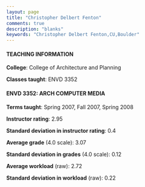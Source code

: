 ```yaml
---
layout: page
title: "Christopher Delbert Fenton" 
comments: true
description: "blanks"
keywords: "Christopher Delbert Fenton,CU,Boulder"
---
```

<head>
<script src="https://ajax.googleapis.com/ajax/libs/jquery/2.1.3/jquery.min.js"></script>
<script src="https://dl.dropboxusercontent.com/s/pc42nxpaw1ea4o9/highcharts.js?dl=0"></script>
<!-- <script src="../assets/js/highcharts.js"></script> -->
<style type="text/css">@font-face {
	font-family: "Bebas Neue";
	src: url(https://www.filehosting.org/file/details/544349/BebasNeue Regular.otf) format("opentype");
	}
	h1.Bebas { 
		font-family: "Bebas Neue", Verdana, Tahoma;
	}
</style>
</head>
	   
#### TEACHING INFORMATION

**College**: College of Architecture and Planning

**Classes taught**: ENVD 3352

#### ENVD 3352: ARCH COMPUTER MEDIA

**Terms taught**: Spring 2007, Fall 2007, Spring 2008

**Instructor rating**: 2.95

**Standard deviation in instructor rating**: 0.4

**Average grade** (4.0 scale): 3.07

**Standard deviation in grades** (4.0 scale): 0.12

**Average workload** (raw): 2.72

**Standard deviation in workload** (raw): 0.22

